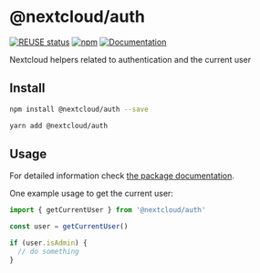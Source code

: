 <!--
  - SPDX-FileCopyrightText: 2019 Nextcloud GmbH and Nextcloud contributors
  - SPDX-License-Identifier: GPL-3.0-or-later
-->
# @nextcloud/auth

[![REUSE status](https://api.reuse.software/badge/github.com/nextcloud-libraries/nextcloud-auth)](https://api.reuse.software/info/github.com/nextcloud-libraries/nextcloud-auth)
[![npm](https://img.shields.io/npm/v/@nextcloud/auth.svg)](https://www.npmjs.com/package/@nextcloud/auth)
[![Documentation](https://img.shields.io/badge/Documentation-online-brightgreen)](https://nextcloud-libraries.github.io/nextcloud-auth/index.html)

Nextcloud helpers related to authentication and the current user

## Install

```sh
npm install @nextcloud/auth --save
```

```sh
yarn add @nextcloud/auth
```

## Usage
For detailed information check [the package documentation](https://nextcloud-libraries.github.io/nextcloud-auth/index.html).

One example usage to get the current user:
```ts
import { getCurrentUser } from '@nextcloud/auth'

const user = getCurrentUser()

if (user.isAdmin) {
  // do something
}
```
